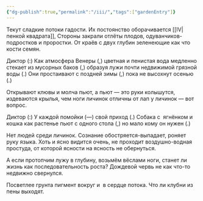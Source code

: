 ```yaml
---
{"dg-publish":true,"permalink":"/iii/","tags":["gardenEntry"]}
---
```


Текут сладкие потоки гадости.
Их постоянство оборачивается [[IV\|пенкой квадрата]],
Стороны закрали отлёты плодов, одуванчиков-подростков и
проростки. От краёв с двух глубин зеленеющие как что
кости семян.

Диктор (:) Как атмосфера Венеры (,) цветная и пенистая вода медленно стекает из мусорных баков (,) образуя лужи почти недвижимой грязной воды (.) Они простаивают с поздней зимы (,) пока не высохнут осенью (.)

Открывают клювы и молча пьют, а пьют —
это руки колышутся, издеваются крылья,
чем ноги личинок отличны от лап у личинок — вот вопрос.

Диктор (:) У каждой помойки (—) свой приход (.) Собака с  ягнёнком и кошка как растенье пьют с одного стола (,) но мало кому он нужен (.)

Нет людей среди личинок. Сознание обостряется-выпадает, роняет руку языка. Хоть и ясно видится очень, не проходит воздушно-водная простуда, от которой ясности на ясность не обернуться.

А если протопчим лужу в глубину, возьмём
вёслами ноги,
станет ли жизнь как последовательность роста?
Дождевой червь не как что-то недвижно свернулся.

Посветлее грунта пигмент вокруг и 
в сердце потока.
Что ли клубни из пены выходят.